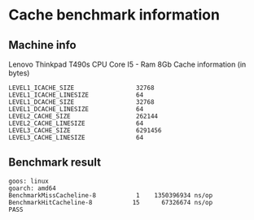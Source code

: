 # Cache benchmark information

## Machine info
Lenovo Thinkpad T490s
CPU Core I5 - Ram 8Gb
Cache information (in bytes)

```
LEVEL1_ICACHE_SIZE                 32768
LEVEL1_ICACHE_LINESIZE             64
LEVEL1_DCACHE_SIZE                 32768
LEVEL1_DCACHE_LINESIZE             64
LEVEL2_CACHE_SIZE                  262144
LEVEL2_CACHE_LINESIZE              64
LEVEL3_CACHE_SIZE                  6291456
LEVEL3_CACHE_LINESIZE              64
```

## Benchmark result

```
goos: linux
goarch: amd64
BenchmarkMissCacheline-8   	       1	1350396934 ns/op
BenchmarkHitCacheline-8    	      15	  67326674 ns/op
PASS
```